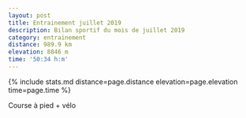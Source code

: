 ```yaml
---
layout: post
title: Entrainement juillet 2019
description: Bilan sportif du mois de juillet 2019
category: entrainement
distance: 989.9 km
elevation: 8846 m
time: '50:34 h:m'
---
```


{%
  include stats.md
  distance=page.distance
  elevation=page.elevation
  time=page.time
%}

Course à pied + vélo

<!-- vim:set spelllang=fr: -->
